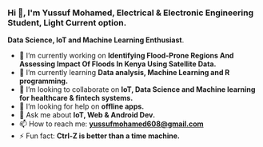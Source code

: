 ### Hi 👋, I'm Yussuf Mohamed, Electrical & Electronic Engineering Student, Light Current option.

**Data Science, IoT and Machine Learning Enthusiast**.

- 🔭 I’m currently working on **Identifying Flood-Prone Regions And Assessing Impact Of Floods In Kenya Using Satellite Data.**
- 🌱 I’m currently learning **Data analysis, Machine Learning and R programming.**
- 👯 I’m looking to collaborate on **IoT, Data Science and Machine learning for healthcare & fintech systems.**
- 🤔 I’m looking for help on **offline apps.**
- 💬 Ask me about **IoT, Web & Android Dev.** 
- 📫 How to reach me: **yussufmohamed608@gmail.com**
- ⚡ Fun fact: **Ctrl-Z is better than a time machine.**


